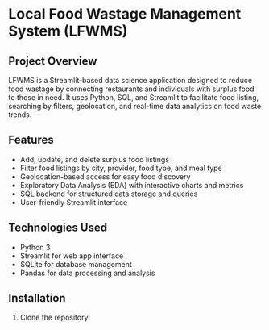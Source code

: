 # Local Food Wastage Management System (LFWMS)

## Project Overview
LFWMS is a Streamlit-based data science application designed to reduce food wastage by connecting restaurants and individuals with surplus food to those in need. It uses Python, SQL, and Streamlit to facilitate food listing, searching by filters, geolocation, and real-time data analytics on food waste trends.

## Features
- Add, update, and delete surplus food listings
- Filter food listings by city, provider, food type, and meal type
- Geolocation-based access for easy food discovery
- Exploratory Data Analysis (EDA) with interactive charts and metrics
- SQL backend for structured data storage and queries
- User-friendly Streamlit interface

## Technologies Used
- Python 3
- Streamlit for web app interface
- SQLite for database management
- Pandas for data processing and analysis

## Installation
1. Clone the repository:
